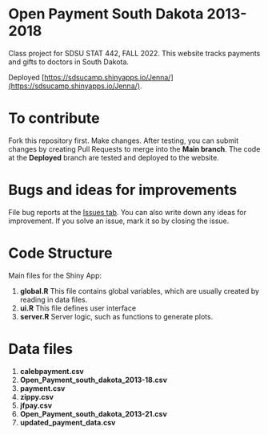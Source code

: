 # Open Payment South Dakota 2013-2018
Class project for SDSU STAT 442, FALL 2022. 
This website tracks payments and gifts to doctors in South Dakota. 

Deployed  [https://sdsucamp.shinyapps.io/Jenna/](https://sdsucamp.shinyapps.io/Jenna/).

# To contribute
Fork this repository first. Make changes. After testing, you can submit changes by creating Pull Requests to merge into the **Main branch**. The code at the **Deployed** branch are tested and deployed to the website.

# Bugs and ideas for improvements
File bug reports at the [Issues tab](https://github.com/gexijin/openPay/issues).  You can also write down any ideas for improvement. If you solve an issue, mark it so by closing the issue.

# Code Structure
Main files for the Shiny App:
1. **global.R**   This file contains global variables, which are usually created by reading in data files.
2. **ui.R**   This file defines user interface
3. **server.R** Server logic, such as functions to generate plots.

# Data files
1. **calebpayment.csv**
2. **Open_Payment_south_dakota_2013-18.csv**  
3. **payment.csv**               
4. **zippy.csv**
5. **jfpay.csv**         
6. **Open_Payment_south_dakota_2013-21.csv**
7. **updated_payment_data.csv**
